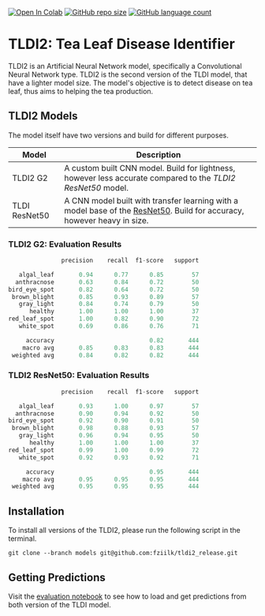 [![Open In Colab](https://colab.research.google.com/assets/colab-badge.svg)](https://colab.research.google.com/github/fziilk/tldi2_release/blob/dev/TLDI2.ipynb)
[![GitHub repo size](https://img.shields.io/github/repo-size/fziilk/tldi2_release)](https://github.com/fziilk/tldi2_release)
[![GitHub language count](https://img.shields.io/github/languages/count/fziilk/tldi2_release)](https://github.com/fziilk/tldi2_release)

# TLDI2: Tea Leaf Disease Identifier

TLDI2 is an Artificial Neural Network model, specifically a Convolutional Neural Network type. TLDI2 is the second version of the TLDI model, that have a lighter model size. The model's objective is to detect disease on tea leaf, thus aims to helping the tea production. 

## TLDI2 Models
The model itself have two versions and build for different purposes.

| Model         | Description                                                                                                                                                                            |
|---------------|----------------------------------------------------------------------------------------------------------------------------------------------------------------------------------------|
| TLDI2 G2      | A custom built CNN model. Build for lightness, however less accurate compared to the _TLDI2 ResNet50_ model.                                                                             |
| TLDI ResNet50 | A CNN model built with transfer learning with a model base of the [ResNet50](https://in.mathworks.com/help/deeplearning/ref/resnet50.html). Build for accuracy, however heavy in size. |

### TLDI2 G2: Evaluation Results

```python
               precision    recall  f1-score   support

   algal_leaf       0.94      0.77      0.85        57
  anthracnose       0.63      0.84      0.72        50
bird_eye_spot       0.82      0.64      0.72        50
 brown_blight       0.85      0.93      0.89        57
   gray_light       0.84      0.74      0.79        50
      healthy       1.00      1.00      1.00        37
red_leaf_spot       1.00      0.82      0.90        72
   white_spot       0.69      0.86      0.76        71

     accuracy                           0.82       444
    macro avg       0.85      0.83      0.83       444
 weighted avg       0.84      0.82      0.82       444
```

### TLDI2 ResNet50: Evaluation Results

```python
               precision    recall  f1-score   support

   algal_leaf       0.93      1.00      0.97        57
  anthracnose       0.90      0.94      0.92        50
bird_eye_spot       0.92      0.90      0.91        50
 brown_blight       0.98      0.88      0.93        57
   gray_light       0.96      0.94      0.95        50
      healthy       1.00      1.00      1.00        37
red_leaf_spot       0.99      1.00      0.99        72
   white_spot       0.92      0.93      0.92        71

     accuracy                           0.95       444
    macro avg       0.95      0.95      0.95       444
 weighted avg       0.95      0.95      0.95       444
```

## Installation

To install all versions of the TLDI2, please run the following script in the terminal.

```commandline
git clone --branch models git@github.com:fziilk/tldi2_release.git
```

## Getting Predictions

Visit the [evaluation notebook](https://colab.research.google.com/github/fziilk/tldi2_release/blob/eval/Evaluation_Report_TLDI2.ipynb) to see how to load and get predictions from both version of the TLDI model.
